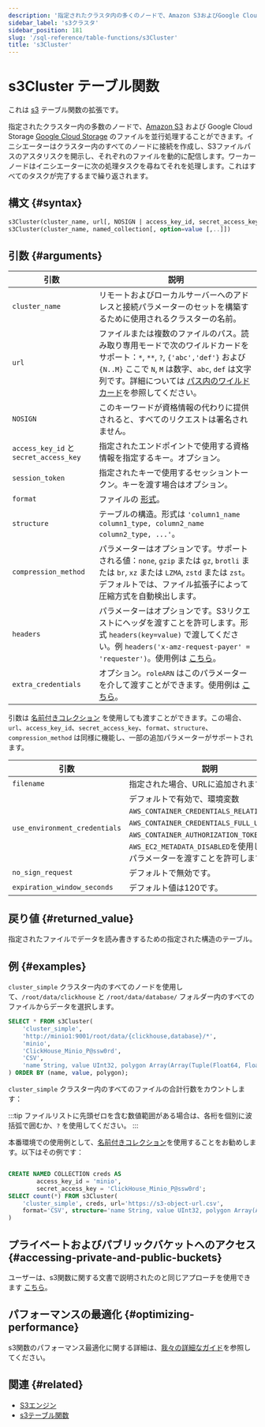 ```yaml
---
description: '指定されたクラスタ内の多くのノードで、Amazon S3およびGoogle Cloud Storageからファイルを並列処理するs3テーブル関数の拡張機能。'
sidebar_label: 's3クラスタ'
sidebar_position: 181
slug: '/sql-reference/table-functions/s3Cluster'
title: 's3Cluster'
---
```





# s3Cluster テーブル関数

これは [s3](sql-reference/table-functions/s3.md) テーブル関数の拡張です。

指定されたクラスター内の多数のノードで、[Amazon S3](https://aws.amazon.com/s3/) および Google Cloud Storage [Google Cloud Storage](https://cloud.google.com/storage/) のファイルを並行処理することができます。イニシエーターはクラスター内のすべてのノードに接続を作成し、S3ファイルパスのアスタリスクを開示し、それぞれのファイルを動的に配信します。ワーカーノードはイニシエーターに次の処理タスクを尋ねてそれを処理します。これはすべてのタスクが完了するまで繰り返されます。

## 構文 {#syntax}

```sql
s3Cluster(cluster_name, url[, NOSIGN | access_key_id, secret_access_key,[session_token]][, format][, structure][, compression_method][, headers][, extra_credentials])
s3Cluster(cluster_name, named_collection[, option=value [,..]])
```

## 引数 {#arguments}

| 引数                                  | 説明                                                                                                                                                                                             |
|---------------------------------------|-------------------------------------------------------------------------------------------------------------------------------------------------------------------------------------------------|
| `cluster_name`                        | リモートおよびローカルサーバーへのアドレスと接続パラメーターのセットを構築するために使用されるクラスターの名前。                                                                                         |
| `url`                                 | ファイルまたは複数のファイルのパス。読み取り専用モードで次のワイルドカードをサポート：`*`, `**`, `?`, `{'abc','def'}` および `{N..M}` ここで `N`, `M` は数字、`abc`, `def` は文字列です。詳細については [パス内のワイルドカード](../../engines/table-engines/integrations/s3.md#wildcards-in-path)を参照してください。 |
| `NOSIGN`                              | このキーワードが資格情報の代わりに提供されると、すべてのリクエストは署名されません。                                                                                                             |
| `access_key_id` と `secret_access_key` | 指定されたエンドポイントで使用する資格情報を指定するキー。オプション。                                                                                                                                     |
| `session_token`                       | 指定されたキーで使用するセッショントークン。キーを渡す場合はオプション。                                                                                                                                 |
| `format`                              | ファイルの [形式](/sql-reference/formats)。                                                                                                                                                         |
| `structure`                           | テーブルの構造。形式は `'column1_name column1_type, column2_name column2_type, ...'`。                                                                                                          |
| `compression_method`                  | パラメーターはオプションです。サポートされる値：`none`, `gzip` または `gz`, `brotli` または `br`, `xz` または `LZMA`, `zstd` または `zst`。デフォルトでは、ファイル拡張子によって圧縮方式を自動検出します。                 |
| `headers`                             | パラメーターはオプションです。S3リクエストにヘッダを渡すことを許可します。形式 `headers(key=value)` で渡してください。例 `headers('x-amz-request-payer' = 'requester')`。使用例は [こちら](/sql-reference/table-functions/s3#accessing-requester-pays-buckets)。 |
| `extra_credentials`                   | オプション。`roleARN` はこのパラメーターを介して渡すことができます。使用例は [こちら](/cloud/security/secure-s3#access-your-s3-bucket-with-the-clickhouseaccess-role)。                                          |

引数は [名前付きコレクション](operations/named-collections.md) を使用しても渡すことができます。この場合、`url`、`access_key_id`、`secret_access_key`、`format`、`structure`、`compression_method` は同様に機能し、一部の追加パラメーターがサポートされます。

| 引数                       | 説明                                                                                                                                                                                                                       |
|----------------------------|---------------------------------------------------------------------------------------------------------------------------------------------------------------------------------------------------------------------------|
| `filename`                 | 指定された場合、URLに追加されます。                                                                                                                                                                                     |
| `use_environment_credentials`  | デフォルトで有効で、環境変数 `AWS_CONTAINER_CREDENTIALS_RELATIVE_URI`、`AWS_CONTAINER_CREDENTIALS_FULL_URI`、`AWS_CONTAINER_AUTHORIZATION_TOKEN`、`AWS_EC2_METADATA_DISABLED`を使用して追加パラメーターを渡すことを許可します。 |
| `no_sign_request`          | デフォルトで無効です。                                                                                                                                                                                                  |
| `expiration_window_seconds` | デフォルト値は120です。                                                                                                                                                                                                 |

## 戻り値 {#returned_value}

指定されたファイルでデータを読み書きするための指定された構造のテーブル。

## 例 {#examples}

`cluster_simple` クラスター内のすべてのノードを使用して、`/root/data/clickhouse` と `/root/data/database/` フォルダー内のすべてのファイルからデータを選択します。

```sql
SELECT * FROM s3Cluster(
    'cluster_simple',
    'http://minio1:9001/root/data/{clickhouse,database}/*',
    'minio',
    'ClickHouse_Minio_P@ssw0rd',
    'CSV',
    'name String, value UInt32, polygon Array(Array(Tuple(Float64, Float64)))'
) ORDER BY (name, value, polygon);
```

`cluster_simple` クラスター内のすべてのファイルの合計行数をカウントします：

:::tip
ファイルリストに先頭ゼロを含む数値範囲がある場合は、各桁を個別に波括弧で囲むか、`?` を使用してください。
:::

本番環境での使用例として、[名前付きコレクション](operations/named-collections.md)を使用することをお勧めします。以下はその例です：
```sql

CREATE NAMED COLLECTION creds AS
        access_key_id = 'minio',
        secret_access_key = 'ClickHouse_Minio_P@ssw0rd';
SELECT count(*) FROM s3Cluster(
    'cluster_simple', creds, url='https://s3-object-url.csv',
    format='CSV', structure='name String, value UInt32, polygon Array(Array(Tuple(Float64, Float64)))'
)
```

## プライベートおよびパブリックバケットへのアクセス {#accessing-private-and-public-buckets}

ユーザーは、s3関数に関する文書で説明されたのと同じアプローチを使用できます [こちら](/sql-reference/table-functions/s3#accessing-public-buckets)。

## パフォーマンスの最適化 {#optimizing-performance}

s3関数のパフォーマンス最適化に関する詳細は、[我々の詳細なガイド](/integrations/s3/performance)を参照してください。

## 関連 {#related}

- [S3エンジン](../../engines/table-engines/integrations/s3.md)
- [s3テーブル関数](../../sql-reference/table-functions/s3.md)
